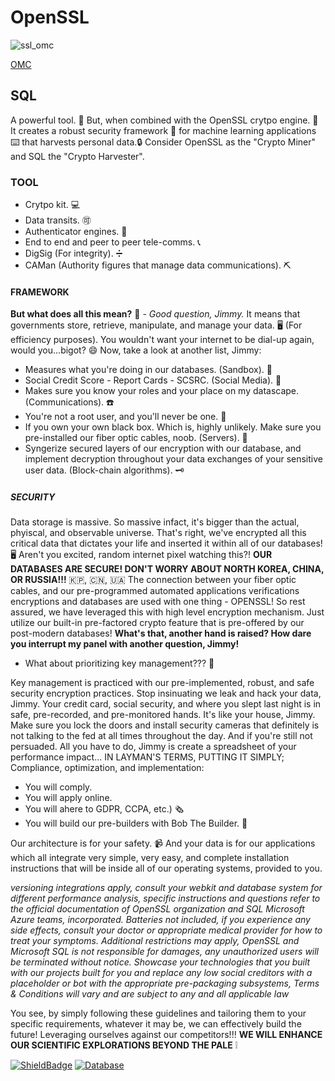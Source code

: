 # OpenSSL

![ssl_omc](https://github.com/user-attachments/assets/7623a4f2-514d-4f4b-b58d-7f4a4b3215c2)

[OMC](https://github.com/TheProdigyLeague/kill_consumer)

## SQL

A powerful tool. 🔨 But, when combined with the OpenSSL crytpo engine. 🚗 It creates a robust security framework 🔑 for machine learning applications ⌨️ that harvests personal data.🔒 Consider OpenSSL as the "Crypto Miner" and SQL the "Crypto Harvester".

### TOOL

* Crytpo kit. 💻
* Data transits. 🉑
* Authenticator engines. 🚒
* End to end and peer to peer tele-comms. 📞
* DigSig (For integrity). ➗
* CAMan (Authority figures that manage data communications). ⛏️

#### FRAMEWORK

**But what does all this mean?** 🤔 - _Good question, Jimmy._ It means that governments store, retrieve, manipulate, and manage your data. 🖥️ (For efficiency purposes). You wouldn't want your internet to be dial-up again, would you...bigot? 😄
Now, take a look at another list, Jimmy:

* Measures what you're doing in our databases. (Sandbox). 🏯
* Social Credit Score - Report Cards - SCSRC. (Social Media). 📱
* Makes sure you know your roles and your place on my datascape. (Communications). ☎️
* You're not a root user, and you'll never be one. 🔐
* If you own your own black box. Which is, highly unlikely. Make sure you pre-installed our fiber optic cables, noob. (Servers). 🧮
* Syngerize secured layers of our encryption with our database, and implement decryption throughout your data exchanges of your sensitive user data. (Block-chain algorithms). 🗝️

##### SECURITY

Data storage is massive. So massive infact, it's bigger than the actual, phyiscal, and observable universe. That's right, we've encrypted all this critical data that dictates your life and inserted it within all of our databases! 🖥️
Aren't you excited, random internet pixel watching this?! **OUR DATABASES ARE SECURE! DON'T WORRY ABOUT NORTH KOREA, CHINA, OR RUSSIA!!!** 🇰🇵, 🇨🇳, 🇺🇦
The connection between your fiber optic cables, and our pre-programmed automated applications verifications encryptions and databases are used with one thing - OPENSSL!
So rest assured, we have leveraged this with high level encryption mechanism. Just utilize our built-in pre-factored crypto feature that is pre-offered by our post-modern databases!
**What's that, another hand is raised? How dare you interrupt my panel with another question, Jimmy!**

* What about prioritizing key management??? 🤔

Key management is practiced with our pre-implemented, robust, and safe security encryption practices. Stop insinuating we leak and hack your data, Jimmy. Your credit card, social security, and where you slept last night is in safe, pre-recorded, and pre-monitored hands. It's like your house, Jimmy. Make sure you lock the doors and install security cameras that definitely is not talking to the fed at all times throughout the day. And if you're still not persuaded.
All you have to do, Jimmy is create a spreadsheet of your performance impact...
IN LAYMAN'S TERMS, PUTTING IT SIMPLY; Compliance, optimization, and implementation:

* You will comply.
* You will apply online.
* You will ahere to GDPR, CCPA, etc.) 🗞️
* You will build our pre-builders with Bob The Builder. 👷

Our architecture is for your safety. 📹 And your data is for our applications which all integrate very simple, very easy, and complete installation instructions that will be inside all of our operating systems, provided to you.

_versioning integrations apply, consult your webkit and database system for different performance analysis, specific instructions and questions refer to the official documentation of OpenSSL organization and SQL Microsoft Azure teams, incorporated. Batteries not included, if you experience any side effects, consult your doctor or appropriate medical provider for how to treat your symptoms. Additional restrictions may apply, OpenSSL and Microsoft SQL is not responsible for damages, any unauthorized users will be terminated without notice. Showcase your technologies that you built with our projects built for you and replace any low social creditors with a placeholder or bot with the appropriate pre-packaging subsystems, Terms & Conditions will vary and are subject to any and all applicable law_

You see, by simply following these guidelines and tailoring them to your specific requirements, whatever it may be, we can effectively build the future! Leveraging ourselves against our competitors!!! **WE WILL ENHANCE OUR SCIENTIFIC EXPLORATIONS BEYOND THE PALE** ❕

[![ShieldBadge](https://img.shields.io/badge/OpenSSL-supported-green.svg)](https://www.openssl.org/)
[![Database](https://img.shields.io/badge/PostgreSQL-supported-blue.svg)](https://www.postgresql.org/)
